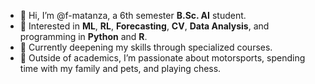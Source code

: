 - 👋 Hi, I’m @f-matanza, a 6th semester **B.Sc. AI** student.  
- 👀 Interested in **ML**, **RL**, **Forecasting**, **CV**, **Data Analysis**, and programming in **Python** and **R**.  
- 🌱 Currently deepening my skills through specialized courses.  
- 🏁 Outside of academics, I’m passionate about motorsports, spending time with my family and pets, and playing chess.
